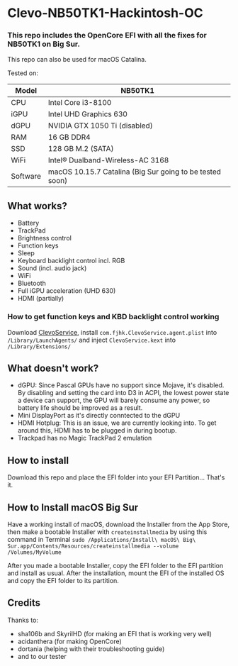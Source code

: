 # Clevo-NB50TK1-Hackintosh-OC

### This repo includes the OpenCore EFI with all the fixes for NB50TK1 on Big Sur.

This repo can also be used for macOS Catalina.

Tested on:

Model | NB50TK1
------------- | ---------------
CPU | Intel Core i3-8100
iGPU | Intel UHD Graphics 630
dGPU | NVIDIA GTX 1050 Ti (disabled)
RAM | 16 GB DDR4
SSD | 128 GB M.2 (SATA)
WiFi | Intel® Dualband-Wireless-AC 3168
Software | macOS 10.15.7 Catalina (Big Sur going to be tested soon)

## What works?

* Battery
* TrackPad
* Brightness control
* Function keys
* Sleep
* Keyboard backlight control incl. RGB
* Sound (incl. audio jack)
* WiFi
* Bluetooth
* Full iGPU acceleration (UHD 630)
* HDMI (partially)

### How to get function keys and KBD backlight control working

Download [ClevoService](https://github.com/FreeJHack/ClevoService), install `com.fjhk.ClevoService.agent.plist` into `/Library/LaunchAgents/` and inject `ClevoService.kext` into `/Library/Extensions/`

## What doesn't work?

* dGPU: Since Pascal GPUs have no support since Mojave, it's disabled. By disabling and setting the card into D3 in ACPI, the lowest power state a device can support, the GPU will barely consume any power, so battery life should be improved as a result.
* Mini DisplayPort as it's directly conntected to the dGPU
* HDMI Hotplug: This is an issue, we are currently looking into. To get around this, HDMI has to be plugged in during bootup.
* Trackpad has no Magic TrackPad 2 emulation

## How to install

Download this repo and place the EFI folder into your EFI Partition... That's it.

## How to Install macOS Big Sur

Have a working install of macOS, download the Installer from the App Store, then make a bootable Installer with `createinstallmedia` by using this command in Terminal `sudo /Applications/Install\ macOS\ Big\ Sur.app/Contents/Resources/createinstallmedia --volume /Volumes/MyVolume`

After you made a bootable Installer, copy the EFI folder to the EFI partition and install as usual. After the installation, mount the EFI of the installed OS and copy the EFI folder to its partition.


## Credits

Thanks to:

* sha106b and SkyrilHD (for making an EFI that is working very well)
* acidanthera (for making OpenCore)
* dortania (helping with their troubleshooting guide)
* and to our tester
